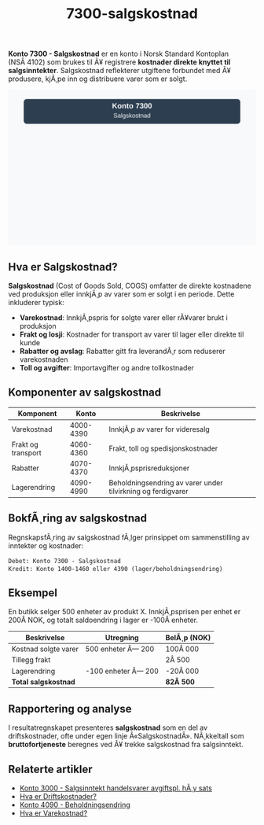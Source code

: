﻿---
title: "7300-salgskostnad"
meta_title: "7300-salgskostnad"
meta_description: '**Konto 7300 - Salgskostnad** er en konto i Norsk Standard Kontoplan (NSÂ 4102) som brukes til Ã¥ registrere **kostnader direkte knyttet til salgsinntekter**. S...'
slug: 7300-salgskostnad
type: blog
layout: pages/single
---

**Konto 7300 - Salgskostnad** er en konto i Norsk Standard Kontoplan (NSÂ 4102) som brukes til Ã¥ registrere **kostnader direkte knyttet til salgsinntekter**. Salgskostnad reflekterer utgiftene forbundet med Ã¥ produsere, kjÃ¸pe inn og distribuere varer som er solgt.

![Illustrasjon av konto 7300 Salgskostnad](7300-salgskostnad-image.svg)

## Hva er Salgskostnad?

**Salgskostnad** (Cost of Goods Sold, COGS) omfatter de direkte kostnadene ved produksjon eller innkjÃ¸p av varer som er solgt i en periode. Dette inkluderer typisk:

* **Varekostnad**: InnkjÃ¸pspris for solgte varer eller rÃ¥varer brukt i produksjon
* **Frakt og losji**: Kostnader for transport av varer til lager eller direkte til kunde
* **Rabatter og avslag**: Rabatter gitt fra leverandÃ¸r som reduserer varekostnaden
* **Toll og avgifter**: Importavgifter og andre tollkostnader

## Komponenter av salgskostnad

| Komponent          | Konto       | Beskrivelse                                         |
|--------------------|-------------|-----------------------------------------------------|
| Varekostnad        | 4000-4390   | InnkjÃ¸p av varer for videresalg                      |
| Frakt og transport | 4060-4360   | Frakt, toll og spedisjonskostnader                   |
| Rabatter           | 4070-4370   | InnkjÃ¸psprisreduksjoner                              |
| Lagerendring       | 4090-4990   | Beholdningsendring av varer under tilvirkning og ferdigvarer |

## BokfÃ¸ring av salgskostnad

RegnskapsfÃ¸ring av salgskostnad fÃ¸lger prinsippet om sammenstilling av inntekter og kostnader:

```plaintext
Debet: Konto 7300 - Salgskostnad
Kredit: Konto 1400-1460 eller 4390 (lager/beholdningsendring)
```

## Eksempel

En butikk selger 500 enheter av produkt X. InnkjÃ¸psprisen per enhet er 200Â NOK, og totalt saldoendring i lager er -100Â enheter.

| Beskrivelse           | Utregning           | BelÃ¸p (NOK) |
|-----------------------|---------------------|-------------|
| Kostnad solgte varer  | 500 enheter Ã— 200   | 100Â 000     |
| Tillegg frakt         |                     | 2Â 500       |
| Lagerendring          | -100 enheter Ã— 200  | -20Â 000     |
| **Total salgskostnad**|                     | **82Â 500**  |

## Rapportering og analyse

I resultatregnskapet presenteres **salgskostnad** som en del av driftskostnader, ofte under egen linje Â«SalgskostnadÂ». NÃ¸kkeltall som **bruttofortjeneste** beregnes ved Ã¥ trekke salgskostnad fra salgsinntekt.

## Relaterte artikler

* [Konto 3000 - Salgsinntekt handelsvarer avgiftspl. hÃ¸y sats](/blogs/kontoplan/3000-salgsinntekt-handelsvarer-avgiftspl-hoy-sats "Konto 3000 - Salgsinntekt handelsvarer avgiftspl. hÃ¸y sats")
* [Hva er Driftskostnader?](/blogs/regnskap/hva-er-driftskostnader "Hva er Driftskostnader? En guide til norske driftskostnader")
* [Konto 4090 - Beholdningsendring](/blogs/kontoplan/4090-beholdningsendring "Konto 4090 - Beholdningsendring av varer og ferdigvarer")
* [Hva er Varekostnad?](/blogs/regnskap/hva-er-varekostnad "Hva er Varekostnad? Guide til kostnad for varer i regnskap")
